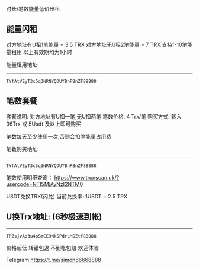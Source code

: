 时长/笔数能量低价出租

<h2>能量闪租</h2>       
对方地址有U租1笔能量 = 3.5 TRX
对方地址无U租2笔能量 = 7 TRX
支持1-10笔能量租用
以上有效期均为1小时

能量租用地址: 
*************************
    TYfAtVEyT3c5q3NRNYQDUYBhPBnZF88888


<h2>笔数套餐</h2>

套餐说明: 对方地址有U扣一笔,无U扣两笔
笔数价格: 4 Trx/笔
购买方式: 转入 36Trx 或 5Usdt 及以上即可购买

笔数每天至少使用一次,否则会扣除能量占用费

笔数购买地址: 
*************************
    TYfAtVEyT3c5q3NRNYQDUYBhPBnZF88888

笔数使用明细查询：
https://www.tronscan.uk/?usercode=NTI5MjAyNzI2NTM0

USDT兑换TRX(闪兑)
当前兑换率: 1USDT = 2.5 TRX


<h2>U换Trx地址: (6秒极速到帐)</h2>

*************************
    TPZsjvAo3u4pSmCE9NkSPdrLMSZtf88888


价格超低 转错包退 不到帐包赔 欢迎体验


Telegram https://t.me/simon66668888
